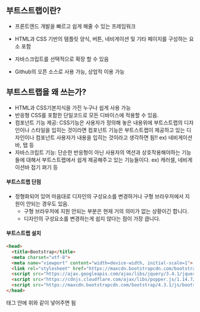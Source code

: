 ## 부트스트랩이란?

- 프론트엔드 개발을 빠르고 쉽게 해줄 수 있는 프레임워크 

- HTML과 CSS 기반의 템플릿 양식, 버튼, 네비게이션 및 기타 페이지를 구성하는 요소 포함
- 자바스크립트를 선택적으로 확장 할 수 있음
- Github의 오픈 소스로 사용 가능, 상업적 이용 가능



## 부트스트랩을 왜 쓰는가?

- HTML과 CSS기본지식을 가진 누구나 쉽게 사용 가능
- 반응형 CSS를 포함한 단일코드로 모든 디바이스에 적용할 수 있음.
- 컴포넌트 기능 제공: CSS기능은 사용자가 정의해 놓은 내용위에 부트스트랩의 디자인이나 스타일을 입히는 것이라면 컴포넌트 기능은 부트스트랩이 제공하고 있는 디자인이나 컴포넌트 사용자가 내용을 입히는 것이라고 생각하면 됨!!
  ex) 네비게이션바, 탭 등
- 자바스크립트 기능: 단순한 반응형이 아닌 사용자의 액션과 상호작용해야하는 기능들에 대해서 부트스트랩에서 쉽게 제공해주고 있는 기능들이다.
  ex) 캐러셀, 네비게이션바 접기 펴기 등



#### 부트스트랩 단점

- 정형화되어 있어 마음대로 디자인의 구성요소를 변경하거나 구형 브라우저에서 지원이 안되는 경우도 있음.
  - 구형 브라우저에 지원 안되는 부분은 현재 거의 의미가 없는 상황이긴 합니다.
  - 디자인의 구성요소를 변경하는게 쉽지 않다는 점이 가장 큽니다. 





#### 부트스트랩 설치

```html
<head>
  <title>Bootstrap</title>
  <meta charset="utf-8">
  <meta name="viewport" content="width=device-width, initial-scale=1">
  <link rel="stylesheet" href="https://maxcdn.bootstrapcdn.com/bootstrap/4.3.1/css/bootstrap.min.css">
  <script src="https://ajax.googleapis.com/ajax/libs/jquery/3.4.1/jquery.min.js"></script>
  <script src="https://cdnjs.cloudflare.com/ajax/libs/popper.js/1.14.7/umd/popper.min.js"></script>
  <script src="https://maxcdn.bootstrapcdn.com/bootstrap/4.3.1/js/bootstrap.min.js"></script>
</head>
```

<head>태그 안에 위와 같이 넣어주면 됨